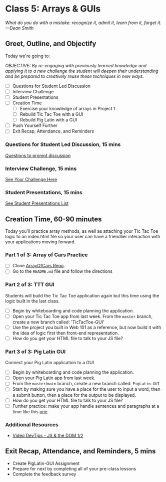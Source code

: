 # Class 5: Arrays & GUIs

<!-- ! HIDE FROM STUDENT; INSTRUCTOR ONLY CONTENT -->
<!-- ## Instructor Only Content - HIDE FROM STUDENTS -->

<!-- ! END INSTRUCTOR ONLY CONTENT -->


*What do you do with a mistake: recognize it, admit it, learn from it, forget it. —Dean Smith*

## Greet, Outline, and Objectify

<!-- SMART: Specific, Measurable, Attainable, Relevant, and Timely. -->
<!-- https://examples.yourdictionary.com/well-written-examples-of-learning-objectives.html -->

Today we're going to:
  
*OBJECTIVE: By re-engaging with previously learned knowledge and applying it to a new challenge the student will deepen their understanding and be prepared to creatively reuse these techniques in new ways.*

- [ ] Questions for Student Led Discussion
- [ ] Interview Challenge
- [ ] Student Presentations
- [ ] Creation Time
    * [ ] Exercise your knowledge of arrays in Project 1
    * [ ] Rebuild Tic Tac Toe with a GUI
    * [ ] Rebuild Pig Latin with a GUI
- [ ] Push Yourself Further
- [ ] Exit Recap, Attendance, and Reminders

### Questions for Student Led Discussion, 15 mins
<!-- This section should be structured with the 5E model: https://lesley.edu/article/empowering-students-the-5e-model-explained -->

[Questions to prompt discussion](./../additionalResources/questionsForDiscussion/qfd-class-5.md)


### Interview Challenge, 15 mins
<!-- The last two E happen here: elaborate and evaluate  -->
<!-- this sections should have a challenge that can be solved with the skills they've learned since their last class. -->
<!-- ! HIDDEN CONTENT: INSTRUCTOR ONLY -->
[See Your Challenge Here](./../additionalResources/interviewChallenges.md)
<!-- ! END HIDDEN CONTENT: INSTRUCTOR ONLY -->

### Student Presentations, 15 mins

[See Student Presentations List](./../additionalResources/studentPresentations.md)

## Creation Time, 60-90 minutes

Today you'll practice array methods, as well as attaching your Tic Tac Toe logic to an index.html file so your user can have a friendlier interaction with your applications moving forward.

### Part 1 of 3: Array of Cars Practice

- [ ] Clone [ArrayOfCars Repo](https://github.com/AustinCodingAcademy/JS211_ArrayPractice).
- [ ] Go to the `README.md` file and follow the directions

### Part 2 of 3: TTT GUI

Students will build the Tic Tac Toe application again but this time using the logic built in the last class.

- [ ] Begin by whiteboarding and code planning the application.
- [ ] Open your Tic Tac Toe app from last week.
From the `master` branch, create a new branch called: 'TicTacToe-GUI'
- [ ] Use the project you built in Web 101 as a reference, but now build it with the idea of logic first then front-end representation.
- [ ] How do you get your HTML file to talk to your JS file?

<!-- #### HIDDEN CONTENT - Legacy Perhaps 

NOTE TO EDITOR: I hid this from learners because of the very last line, which says  "Check out index.html for an idea . . .", but offers no link or explanation for what that index.html file might be (not even in the Campus Manager version). In the version visible to learners I simply removed the line, but didn't want the reference to disappear forever in case there is an appropriate index.html file that should be linked. Thanks! - Rob Watkins.

Students will build the Tic Tac Toe application again but this time using the logic built in the last class.

- [ ] Begin by whiteboarding and code planning the application.
- [ ] Open your Tic Tac Toe app from last week.
- [ ] From the master branch, create a new branch called: 'TicTacToe-GUI'
- [ ] Use the project you built in Web 101 as a reference, but now build it with the idea of logic first then front-end representation.
- [ ] How do you get your HTML file to talk to your JS file?
- [ ] Check out index.html for an idea of how to start this game.

-->
### Part 3 of 3: Pig Latin GUI

Connect your Pig Latin application to a GUI

- [ ] Begin by whiteboarding and code planning the application.
- [ ] Open your Pig Latin app from last week.
- [ ] From the `master`/`main` branch, create a new branch called: `PigLatin-GUI`
- [ ] Start by making sure you have a place for the user to input a word, then a submit button, then a place for the output to be displayed.
- [ ] How do you get your HTML file to talk to your JS file?
- [ ] Further practice: make your app handle sentences and paragraphs at a time like this [one](https://funtranslations.com/pig-latin).

### Additional Resources

* [Video DevTips - JS & the DOM 1/2](https://youtu.be/hM9h1wN4rfU)

<!-- ### Push Yourself Further

- [ ] 
- [ ] 
- [ ]  -->

<!-- ## Blogs to Show You Know    EVEN CLASSES ONLY 

Every other class will end with a discussion over these questions. If you have no idea about them, ask your instructor. Nevertheless, you will need to research the topics on your own and record what you learned in a blog. You will then turn in a link with the url of the published blog in Zollege. Feel free to copy/paste the question into google and read about what comes up. These interview questions are meant to broaden your knowledge and cover more ground than we can possibly get to in these few weeks. We want you to be well prepared for the rigors of interviewing for development jobs and knowing the answers to these questions will ensure that you have every tool you need to succeed!

[Blog Prompt - 201](./../additionalResources/blogPrompts/blogPrompt-202.md)

-->

## Exit Recap, Attendance, and Reminders, 5 mins

* Create PigLatin-GUI Assignment
* Prepare for next by completing all of your pre-class lessons
* Complete the feedback survey

<!-- <iframe id="openedx-zollege" src="https://openedx.zollege.com/feedback" style="width: 100%; height: 500px; border: 0">Browser not compatible.</iframe>
<script src="https://openedx.zollege.com/assets/index.js" type="application/javascript"></script> -->


<!-- TODO Create 3 question exit questions -->

<!-- TODO INSERT Student Feedback From -->

<!-- TODO INSERT *HIDDEN* Instructor Feedback Form -->

<!-- cp workspace/resources/classOutlineTemplate.md docs/module-1/class-3.md -->